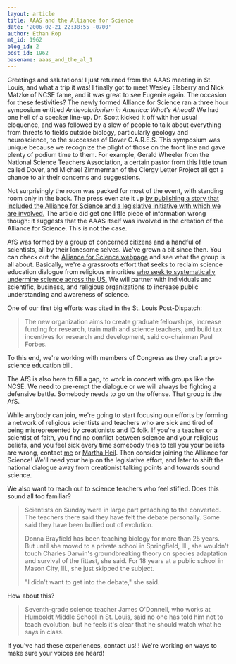 ```yaml
---
layout: article
title: AAAS and the Alliance for Science
date: '2006-02-21 22:38:55 -0700'
author: Ethan Rop
mt_id: 1962
blog_id: 2
post_id: 1962
basename: aaas_and_the_al_1
---
```

Greetings and salutations!  I just returned from the AAAS meeting in St. Louis, and what a trip it was!  I finally got to meet Wesley Elsberry and Nick Matzke of NCSE fame, and it was great to see Eugenie again.  The occasion for these festivities?  The newly formed Alliance for Science ran a three hour symposium entitled _Antievolutionism in America: What's Ahead?_  We had one hell of a speaker line-up.  Dr. Scott kicked it off with her usual eloquence, and was followed by a slew of people to talk about everything from threats to fields outside biology, particularly geology and neuroscience, to the successes of Dover C.A.R.E.S. This symposium was unique because we recognize the plight of those on the front line and gave plenty of podium time to them.  For example, Gerald Wheeler from the National Science Teachers Association, a certain pastor from this little town called Dover, and Michael Zimmerman of the Clergy Letter Project all got a chance to air their concerns and suggestions.

Not surprisingly the room was packed for most of the event, with standing room only in the back.  The press even ate it up [ by publishing a story that included the Alliance for Science and a legislative initiative with which we are involved.](http://www.stltoday.com/stltoday/news/stories.nsf/education/story/ECB966B57842C9808625711B00272BB7?OpenDocument)  The article did get one little piece of information wrong though:  it suggests that the AAAS itself was involved in the creation of the Alliance for Science.  This is not the case.  

AfS was formed by a group of concerned citizens and a handful of scientists, all by their lonesome selves.  We've grown a bit since then.  You can check out the [Alliance for Science webpage](http://www.allianceforscience.org) and see what the group is all about.  Basically, we're a grassroots effort that seeks to reclaim science education dialogue from religious minorities [who seek to systematically undermine science across the US.](http://wiki.cotch.net/index.php/Wedge_document)  We will partner with individuals and scientific, business, and religious organizations to increase public understanding and awareness of science.  

One of our first big efforts was cited in the St. Louis Post-Dispatch:


> The new organization aims to create graduate fellowships, increase funding for research, train math and science teachers, and build tax incentives for research and development, said co-chairman Paul Forbes.


To this end, we're working with members of Congress as they craft a pro-science education bill.

The AfS is also here to fill a gap, to work in concert with groups like the NCSE.  We need to pre-empt the dialogue or we will always be fighting a defensive battle.  Somebody needs to go on the offense.  That group is the AfS.

While anybody can join, we're going to start focusing our efforts by forming a network of religious scientists and teachers who are sick and tired of being misrepresented by creationists and ID folk.  If you're a teacher or a scientist of faith, you find no conflict between science and your religious beliefs, and you feel sick every time somebody tries to tell you your beliefs are wrong, contact [me](mailto:neurotopia@gmail.com) or [Martha Heil](mailto:mjheil@gmail.com).  Then consider joining the Alliance for Science!  We'll need your help on the legislative effort, and later to shift the national dialogue away from creationist talking points and towards sound science.

We also want to reach out to science teachers who feel stifled.  Does this sound all too familiar?


> Scientists on Sunday were in large part preaching to the converted. The teachers there said they have felt the debate personally. Some said they have been bullied out of evolution.
> 
> Donna Brayfield has been teaching biology for more than 25 years. But until she moved to a private school in Springfield, Ill., she wouldn't touch Charles Darwin's groundbreaking theory on species adaptation and survival of the fittest, she said. For 18 years at a public school in Mason City, Ill., she just skipped the subject.
> 
> "I didn't want to get into the debate," she said.

How about this?

> Seventh-grade science teacher James O'Donnell, who works at Humboldt Middle School in St. Louis, said no one has told him not to teach evolution, but he feels it's clear that he should watch what he says in class.

If you've had these experiences, contact us!!!  We're working on ways to make sure your voices are heard!
